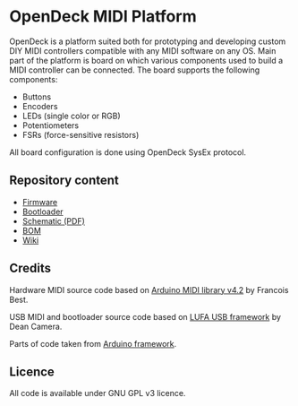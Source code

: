 # OpenDeck MIDI Platform

OpenDeck is a platform suited both for prototyping and developing custom DIY MIDI controllers compatible with any MIDI software on any OS. Main part of the platform is board on which various components used to build a MIDI controller can be connected. The board supports the following components:

* Buttons
* Encoders
* LEDs (single color or RGB)
* Potentiometers
* FSRs (force-sensitive resistors)

All board configuration is done using OpenDeck SysEx protocol.

## Repository content

* [Firmware](https://github.com/paradajz/OpenDeck/tree/master/src/Firmware)
* [Bootloader](https://github.com/paradajz/OpenDeck/tree/master/src/Bootloader)
* [Schematic (PDF)](https://github.com/paradajz/OpenDeck/blob/master/bin/sch/OpenDeck-r1.1.0.pdf)
* [BOM](https://github.com/paradajz/OpenDeck/blob/master/bin/sch/OpenDeck-r1.1.0-bom.csv)
* [Wiki](https://github.com/paradajz/OpenDeck/wiki)

## Credits

Hardware MIDI source code based on [Arduino MIDI library v4.2](https://github.com/FortySevenEffects/arduino_midi_library/releases/tag/4.2) by Francois Best.

USB MIDI and bootloader source code based on [LUFA USB framework](http://www.fourwalledcubicle.com/LUFA.php) by Dean Camera.

Parts of code taken from [Arduino framework](https://github.com/arduino/Arduino).

## Licence

All code is available under GNU GPL v3 licence.